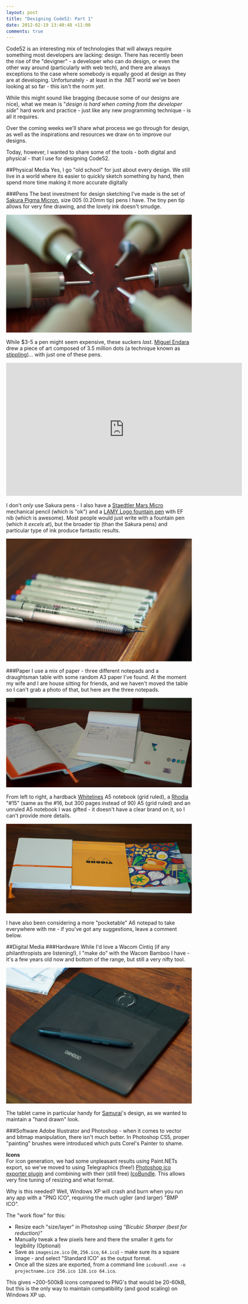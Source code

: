 ```yaml
---
layout: post
title: "Designing Code52: Part 1"
date: 2012-02-19 13:40:48 +11:00
comments: true
---
```


Code52 is an interesting mix of technologies that will always require something most developers are lacking: design. There has recently been the rise of the "devigner" - a developer who can do design, or even the other way around (particularly with web tech), and there are always exceptions to the case where somebody is equally good at design as they are at developing. Unfortunately - at least in the .NET world we've been looking at so far - this isn't the norm *yet*.

While this might sound like bragging (because some of our designs are nice), what we mean is "*design is hard when coming from the developer side*"  hard work and practice - just like any new programming technique - is all it requires.

Over the coming weeks we'll share what process we go through for design, as well as the inspirations and resources we draw on to improve our designs. 

Today, however, I wanted to share some of the tools - both digital and physical - that I use for designing Code52.

##Physical Media
Yes, I go "old school" for just about every design. We still live in a world where its easier to quickly sketch something by hand, then spend more time making it more accurate digitally

###Pens
The best investment for design sketching I've made is the set of [Sakura Pigma Micron](http://www.sakuraofamerica.com/Pen-Archival), size 005 (0.20mm tip) pens I have. The tiny pen tip allows for very fine drawing, and the lovely ink doesn't smudge. 

![](/img/designing_part_1/IMG_8245.jpg)

While $3-5 a pen might seem expensive, these suckers *last*. [Miguel Endara](http://vimeo.com/miguelendara) drew a piece of art composed of 3.5 million dots (a technique known as [stippling](http://en.wikipedia.org/wiki/Stippling))... with just one of these pens.

<iframe src="http://player.vimeo.com/video/33091687?title=0&amp;byline=0&amp;portrait=0" width="640" height="360" frameborder="0" webkitAllowFullScreen mozallowfullscreen allowFullScreen></iframe>

I don't *only* use Sakura pens - I also have a [Staedtler Mars Micro](http://www.staedtler.com.au/Mars_micro_au) mechanical pencil (which is "ok") and a [LAMY Logo fountain pen](http://www.lamy.com/eng/b2c/logo/006) with EF nib (which is awesome). Most people would just write with a fountain pen (which it *excels* at), but the broader tip (than the Sakura pens) and particular type of ink produce fantastic results.

![](/img/designing_part_1/IMG_8252.jpg)

###Paper
I use a mix of paper - three different notepads and a draughtsman table with some random A3 paper I've found. At the moment my wife and I are house sitting for friends, and we haven't moved the table so I can't grab a photo of that, but here are the three notepads.

![](/img/designing_part_1/IMG_8246.jpg)

From left to right, a hardback [Whitelines](http://whitelines.se/)  A5 notebook (grid ruled), a [Rhodia](http://rhodiapads.com) "#15" (same as the #16, but 300 pages instead of 90)  A5 (grid ruled) and an unruled A5 notebook I was gifted - it doesn't have a clear brand on it, so I can't provide more details.

![](/img/designing_part_1/IMG_8247.jpg)

I have also been considering a more "pocketable" A6 notepad to take everywhere with me - if you've got any suggestions, leave a comment below.


##Digital Media
###Hardware
While I'd love a Wacom Cintiq (if any philanthropists are listening!), I "make do" with the Wacom Bamboo I have - it's a few years old now and bottom of the range, but still a very nifty tool.

![](/img/designing_part_1/IMG_8250.jpg)

The tablet came in particular handy for [Samurai](http://code52.org/samurai-review.html)'s design, as we wanted to maintain a "hand drawn" look.

###Software
Adobe Illustrator and Photoshop - when it comes to vector and bitmap manipulation, there isn't much better. In Photoshop CS5, proper "painting" brushes were introduced which puts Corel's Painter to shame.


**Icons**  
For icon generation, we had some unpleasant results using Paint.NETs export, so we've moved to using Telegraphics (free!) [Photoshop ico exporter plugin](http://www.telegraphics.com.au/sw/product/ICOFormat) and combining with their (still free) [IcoBundle](http://www.telegraphics.com.au/sw/info/icobundle.html). This allows very fine tuning of resizing and what format.

Why is this needed? Well, Windows XP will crash and burn when you run any app with a "PNG ICO", requiring the much uglier (and larger) "BMP ICO".

The "work flow" for this:

* Resize each "size/layer" in Photoshop using *"Bicubic Sharper (best for reduction)"*
* Manually tweak a few pixels here and there the smaller it gets for legibility (Optional)
* Save as `imagesize.ico` (ie, `256.ico`, `64.ico`) - make sure its a square image - and select "Standard ICO" as the output format.
* Once all the sizes are exported, from a command line `icobundl.exe -o projectname.ico 256.ico 128.ico 64.ico`.

This gives ~200-500kB icons compared to PNG's that would be 20-60kB, but this is the only way to maintain compatibility (and good scaling) on Windows XP up.